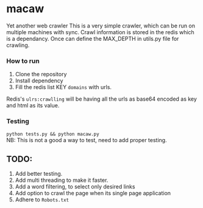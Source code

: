 # macaw
Yet another web crawler
  This is a very simple crawler, which can be run on multiple machines with sync. Crawl information is stored in the redis which is a dependancy. 
Once can define the MAX_DEPTH in utils.py file for crawling. 

### How to run   
1. Clone the repository    
2. Install dependency   
3. Fill the redis list KEY `domains` with urls.   

Redis's `ulrs:crawlling` will be having all the urls as base64 encoded as key and html as its value.   


### Testing   
`python tests.py && python macaw.py`  
NB: This is not a good a way to test, need to add proper testing.   

## TODO:  
1. Add better testing.   
2. Add multi threading to make it faster.   
3. Add a word filtering, to select only desired links
4. Add option to crawl the page when its single page application  
5. Adhere to `Robots.txt`